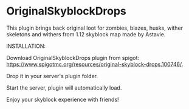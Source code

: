 # OriginalSkyblockDrops
This plugin brings back original loot for zombies, blazes, husks, wither skeletons and withers from 1.12 skyblock map made by Astavie.

INSTALLATION:
  
Download OriginalSkyblockDrops plugin from spigot: https://www.spigotmc.org/resources/original-skyblock-drops.100746/.
  
Drop it in your  server's plugin folder.
  
Start the server, plugin will automatically load.
  
Enjoy your skyblock experience with friends!
